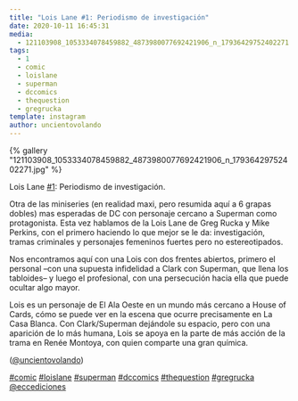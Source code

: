 ```yaml
---
title: "Lois Lane #1: Periodismo de investigación"
date: 2020-10-11 16:45:31
media: 
  - 121103908_1053334078459882_4873980077692421906_n_17936429752402271.jpg
tags: 
  - 1
  - comic
  - loislane
  - superman
  - dccomics
  - thequestion
  - gregrucka
template: instagram
author: uncientovolando
---
```


{% gallery "121103908_1053334078459882_4873980077692421906_n_17936429752402271.jpg" %}

Lois Lane [#1](/etiquetas/1): Periodismo de investigación.

Otra de las miniseries (en realidad maxi, pero resumida aquí a 6 grapas dobles) mas esperadas de DC con personaje cercano a Superman como protagonista. Esta vez hablamos de la Lois Lane de Greg Rucka y Mike Perkins, con el primero haciendo lo que mejor se le da: investigación, tramas criminales y personajes femeninos fuertes pero no estereotipados.

Nos encontramos aquí con una Lois con dos frentes abiertos, primero el personal –con una supuesta infidelidad a Clark con Superman, que llena los tabloides– y luego el profesional, con una persecución hacia ella que puede ocultar algo mayor.

Lois es un personaje de El Ala Oeste en un mundo más cercano a House of Cards, cómo se puede ver en la escena que ocurre precisamente en La Casa Blanca. Con Clark/Superman dejándole su espacio, pero con una aparición de lo más humana, Lois se apoya en la parte de más acción de la trama en Renée Montoya, con quien comparte una gran química.

([@uncientovolando](https://instagram.com/uncientovolando))

[#comic](/etiquetas/comic) [#loislane](/etiquetas/loislane) [#superman](/etiquetas/superman) [#dccomics](/etiquetas/dccomics) [#thequestion](/etiquetas/thequestion) [#gregrucka](/etiquetas/gregrucka) [@eccediciones](https://instagram.com/eccediciones)

